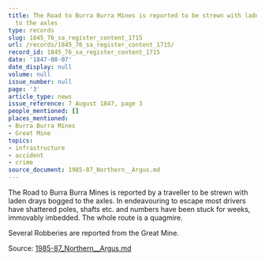 ```yaml
---
title: The Road to Burra Burra Mines is reported to be strewn with laden drays bogged
  to the axles
type: records
slug: 1845_76_sa_register_content_1715
url: /records/1845_76_sa_register_content_1715/
record_id: 1845_76_sa_register_content_1715
date: '1847-08-07'
date_display: null
volume: null
issue_number: null
page: '3'
article_type: news
issue_reference: 7 August 1847, page 3
people_mentioned: []
places_mentioned:
- Burra Burra Mines
- Great Mine
topics:
- infrastructure
- accident
- crime
source_document: 1985-87_Northern__Argus.md
---
```


The Road to Burra Burra Mines is reported by a traveller to be strewn with laden drays bogged to the axles.  In endeavouring to escape most drivers have shattered poles, shafts etc. and numbers have been stuck for weeks, immovably imbedded.  The whole route is a quagmire.

Several Robberies are reported from the Great Mine.

Source: [1985-87_Northern__Argus.md](/downloads/markdown/1985-87_Northern__Argus.md)
